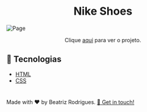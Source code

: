 <h1 align="center">Nike Shoes</h1>

![Page](https://user-images.githubusercontent.com/94017930/174782241-35bb23ce-0f2c-4942-bdc2-abf5def7b983.jpg)

<p align="center"> Clique <a href="https://nikeshoes-db.vercel.app/">aqui</a> para ver o projeto.
  
## :rocket: Tecnologias
 - [HTML](https://developer.mozilla.org/pt-BR/docs/Web/HTML)
 - [CSS](https://www.w3schools.com/css/)

 
 
 #
 <p> Made with ♥ by Beatriz Rodrigues. <a href="https://www.linkedin.com/in/devbeatriz/">👋 Get in touch!</a></p>
